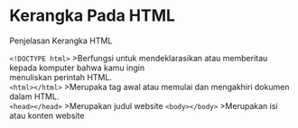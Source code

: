 # Kerangka Pada HTML
<p>Penjelasan Kerangka HTML</p>

```<!DOCTYPE html>``` >Berfungsi untuk mendeklarasikan atau memberitau kepada komputer bahwa kamu ingin <br>
menuliskan perintah HTML. 
<br>
```<html></html>``` >Merupaka tag awal atau memulai dan mengakhiri dokumen dalam HTML.
<br>
```<head></head>``` >Merupakan judul website
```<body></body>``` >Merupakan isi atau konten website

